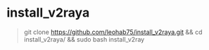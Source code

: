 # install_v2raya
>
> git clone https://github.com/leohab75/install_v2raya.git && cd install_v2raya/ && sudo bash install_v2ray
